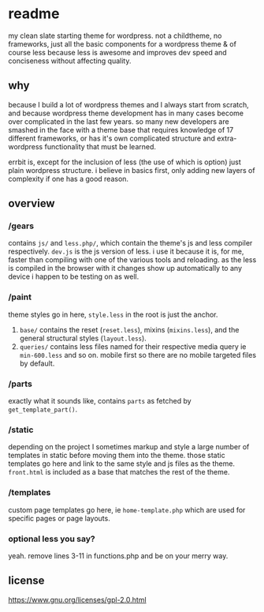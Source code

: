 # readme
my clean slate starting theme for wordpress. not a childtheme, no frameworks, 
just all the basic components for a wordpress theme & of course less because 
less is awesome and improves dev speed and conciseness without affecting 
quality.

## why
because I build a lot of wordpress themes and I always start from scratch,
and because wordpress theme development has in many cases become over complicated 
in the last few years. so many new developers are smashed in the face with a 
theme base that requires knowledge of 17 different frameworks, or has it's own 
complicated structure and extra-wordpress functionality that must be learned.

errbit is, except for the inclusion of less (the use of which is option) just plain
wordpress structure. i believe in basics first, only adding new layers of complexity 
if one has a good reason.

## overview

### /gears
contains `js/` and `less.php/`, which contain the theme's js and less compiler 
respectively. `dev.js` is the js version of less. i use it because it is, for 
me, faster than compiling with one of the various tools and reloading. as the 
less is compiled in the browser with it changes show up automatically to any 
device i happen to be testing on as well.

### /paint
theme styles go in here, `style.less` in the root is just the anchor. 
1. `base/` contains the reset (`reset.less`), mixins (`mixins.less`), and the 
general structural styles (`layout.less`).
1. `queries/` contains less files named for their respective media query ie 
`min-600.less` and so on. mobile first so there are no mobile targeted files 
by default.

### /parts
exactly what it sounds like, contains `parts` as fetched by `get_template_part()`.

### /static
depending on the project I sometimes markup and style a large number of templates 
in static before moving them into the theme. those static templates go here and 
link to the same style and js files as the theme. `front.html` is included as a 
base that matches the rest of the theme.

### /templates
custom page templates go here, ie `home-template.php` which are used for specific 
pages or page layouts.

### optional less you say?
yeah. remove lines  3-11 in functions.php and be on your merry way.

## license
https://www.gnu.org/licenses/gpl-2.0.html
